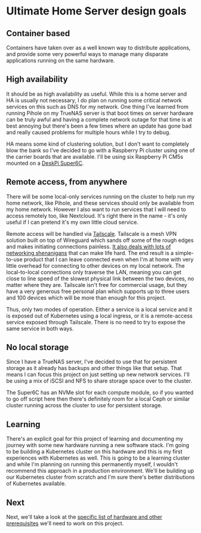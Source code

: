 # Ultimate Home Server design goals

## Container based

Containers have taken over as a well known way to distribute applications, and provide some very powerful ways to manage
many disparate applications running on the same hardware.

## High availability

It should be as high availability as useful. While this is a home server and HA is usually not necessary, I do plan on
running some critical network services on this such as DNS for my network. One thing I've learned from running Pihole on
my TrueNAS server is that boot times on server hardware can be truly awful and having a complete network outage for that
time is at best annoying but there's been a few times where an update has gone bad and really caused problems for
multiple hours while I try to debug.

HA means some kind of clustering solution, but I don't want to completely blow the bank so I've decided to go with a
Raspberry Pi cluster using one of the carrier boards that are available. I'll be using six Raspberry Pi CM5s mounted on
a [DeskPi Super6C][deskpi-super6c].

[deskpi-super6c]: https://deskpi.com/collections/deskpi-super6c

## Remote access, from anywhere

There will be some local-only services running on the cluster to help run my home network, like Pihole, and these
services should only be available from my home network. However I also want to run services that I will need to access
remotely too, like Nextcloud. It's right there in the name - it's only useful if I can pretend it's my own little cloud
service.

Remote access will be handled via [Tailscale][tailscale]. Tailscale is a mesh VPN solution built on top of Wireguard
which sands off some of the rough edges and makes initiating connections painless. [It also deals with lots of networking
shenanigans][tailscale-new-internet] that can make life hard. The end result is a simple-to-use product that I can leave
connected even when I'm at home with very little overhead for connecting to other devices on my local network. The
local-to-local connections only traverse the LAN, meaning you can get close to line speed of the slowest physical link
between the two devices, no matter where they are. Tailscale isn't free for commercial usage, but they have a very
generous free personal plan which supports up to three users and 100 devices which will be more than enough for this
project.

Thus, only two modes of operation. Either a service is a local service and it is exposed out of Kubernetes using a local
ingress, or it is a remote-access service exposed through Tailscale. There is no need to try to expose the same service
in both ways.

[tailscale]: https://tailscale.com/
[tailscale-new-internet]: https://tailscale.com/blog/new-internet

## No local storage

Since I have a TrueNAS server, I've decided to use that for persistent storage as it already has backups and other
things like that setup. That means I can focus this project on just setting up new network services. I'll be using a mix
of iSCSI and NFS to share storage space over to the cluster.

The Super6C has an NVMe slot for each compute module, so if you wanted to go off script here then there's
definitely room for a local Ceph or similar cluster running across the cluster to use for persistent storage.

## Learning

There's an explicit goal for this project of learning and documenting my journey with some new hardware running a new
software stack. I'm going to be building a Kubernetes cluster on this hardware and this is my first experiences with
Kubernetes as well. This is going to be a learning cluster and while I'm planning on running this permanently myself, I
wouldn't recommend this approach in a production environment. We'll be building up our Kubernetes cluster from scratch
and I'm sure there's better distributions of Kubernetes available.

## Next

Next, we'll take a look at the [specific list of hardware and other prerequisites][prerequisites] we'll need to work on
this project.

[prerequisites]: ./01-prerequisites.md
